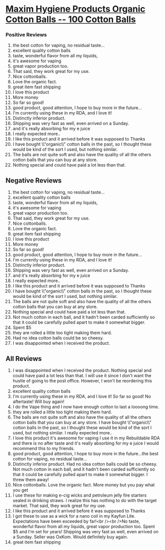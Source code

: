 # [Maxim Hygiene Products Organic Cotton Balls -- 100 Cotton Balls](https://products.checkmycream.com/products/Maxim-Hygiene-Products-Organic-Cotton-Balls-100-Cotton-Balls.html)

### Positive Reviews

<ol>
      <li>the best cotton for vaping, no residual taste...</li>
      <li>excellent quality cotton balls</li>
      <li>taste, wonderful flavor from all my liquids,</li>
      <li>it&#x27;s awesome for vaping</li>
      <li>great vapor production too.</li>
      <li>That said, they work great for my use.</li>
      <li>Nice cottonballs.  </li>
      <li>Love the organic fact.  </li>
      <li>great item fast shipping</li>
      <li>I love this product</li>
      <li>More money</li>
      <li>So far so good!</li>
      <li>good product, good attention, I hope to buy more in the future...</li>
      <li>I&#x27;m currently using these in my RDA, and I love it!</li>
      <li>Distinctly inferior product.  </li>
      <li>Shipping was very fast as well, even arrived on a Sunday.</li>
      <li>and it&#x27;s really absorbing for my e juice</li>
      <li>I really expected more..</li>
      <li>I like this product and it arrived before it was supposed to  Thanks</li>
      <li>I have bought \\&quot;organic\\&quot; cotton balls in the past, so I thought these would be kind of the sort I used, but nothing similar.</li>
      <li>The balls are not quite soft and also have the quality of all the others cotton balls that you can buy at any store.</li>
      <li>Nothing special and could have paid a lot less than that.  </li>
</ol>


<h2>Negative Reviews</h2>
<ol>
<li> the best cotton for vaping, no residual taste...</li>
<li> excellent quality cotton balls</li>
<li> taste, wonderful flavor from all my liquids,</li>
<li> it&#x27;s awesome for vaping</li>
<li> great vapor production too.</li>
<li> That said, they work great for my use.</li>
<li> Nice cottonballs.  </li>
<li> Love the organic fact.  </li>
<li> great item fast shipping</li>
<li> I love this product</li>
<li> More money</li>
<li> So far so good!</li>
<li> good product, good attention, I hope to buy more in the future...</li>
<li> I&#x27;m currently using these in my RDA, and I love it!</li>
<li> Distinctly inferior product.  </li>
<li> Shipping was very fast as well, even arrived on a Sunday.</li>
<li> and it&#x27;s really absorbing for my e juice</li>
<li> I really expected more..</li>
<li> I like this product and it arrived before it was supposed to  Thanks</li>
<li> I have bought \\&quot;organic\\&quot; cotton balls in the past, so I thought these would be kind of the sort I used, but nothing similar.</li>
<li> The balls are not quite soft and also have the quality of all the others cotton balls that you can buy at any store.</li>
<li> Nothing special and could have paid a lot less than that.  </li>
<li> Not much cotton in each ball, and it hadn&#x27;t been carded sufficiently so that it could be carefully pulled apart to make it somewhat bigger.  </li>
<li> Spent $5</li>
<li> they are rolled a little too tight making them hard.</li>
<li> Had no idea cotton balls could be so cheesy.  </li>
<li> I was disappointed when I received the product.  </li>
</ol>

<h2>All Reviews</h2>

<ol>
    <li> I was disappointed when I received the product.  Nothing special and could have paid a lot less than that.  I will use it since I don&#x27;t want the hustle of going to the post office.  However, I won&#x27;t be reordering this product.</li>
    <li> excellent quality cotton balls</li>
    <li> I&#x27;m currently using these in my RDA, and I love it! So far so good! No aftertaste! Will buy again!</li>
    <li> I do the Vape thing and I now have enough cotton to last a loooong time.</li>
    <li> they are rolled a little too tight making them hard.</li>
    <li> The balls are not quite soft and also have the quality of all the others cotton balls that you can buy at any store. I have bought \\&quot;organic\\&quot; cotton balls in the past, so I thought these would be kind of the sort I used, but nothing similar. I really expected more..</li>
    <li> I love this product it&#x27;s awesome for vaping I use it in my Rebuildable RDA and there is no after taste and it&#x27;s really absorbing for my e juice I would recommend this to my friends.</li>
    <li> good product, good attention, I hope to buy more in the future...the best cotton for vaping, no residual taste...</li>
    <li> Distinctly inferior product.  Had no idea cotton balls could be so cheesy.  Not much cotton in each ball, and it hadn&#x27;t been carded sufficiently so that it could be carefully pulled apart to make it somewhat bigger.  I threw them away!</li>
    <li> Nice cottonballs.  Love the organic fact.  More money but you pay what you get</li>
    <li> I use these for making e-cig wicks and petroleum jelly fire starters sealed in drinking straws. I realize this has nothing to do with the target market. That said, they work great for my use.</li>
    <li> I like this product and it arrived before it was supposed to  Thanks</li>
    <li> I got these to use as a wick for a nano coil in my Kayfun Lite. Expectations have been exceeded by far!&lt;br /&gt;&lt;br /&gt;No taste, wonderful flavor from all my liquids, great vapor production too. Spent $5 and I&#x27;m set for years! Shipping was very fast as well, even arrived on a Sunday. Seller was OxKom. Would definitely buy again.</li>
    <li> great item fast shipping</li>
</ol>




